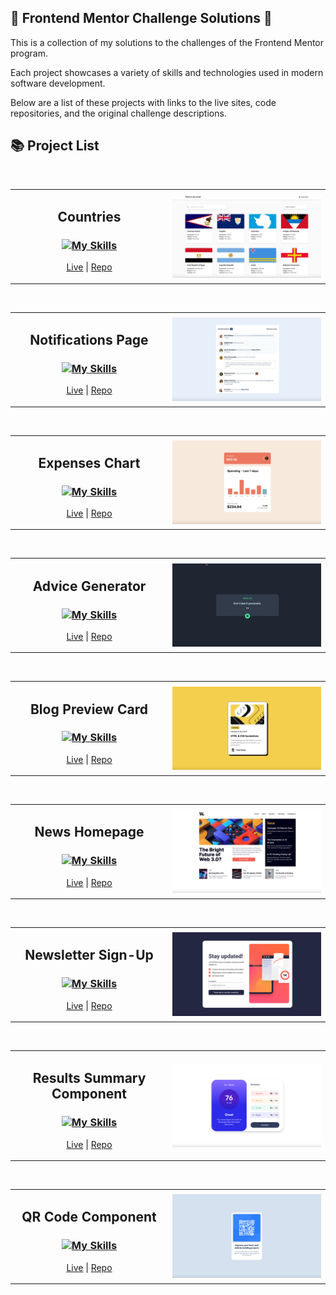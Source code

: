 ## 🎨 Frontend Mentor Challenge Solutions 🎨

This is a collection of my solutions to the challenges of the Frontend Mentor program.

Each project showcases a variety of skills and technologies used in modern software development.

Below are a list of these projects with links to the live sites, code repositories, and the original challenge descriptions.

## 📚 Project List

<br>

<!-- Countries -->
<table align="center"><tr>
<td width="50%">
  <h2 align="center">Countries</h2>
  <h3 align="center">
  <a href="https://skillicons.dev">
    <img src="https://skillicons.dev/icons?i=nextjs,tailwind,ts" alt="My Skills">
  </a>
</h3>
  <p align="center">
    <a href="https://countries.adamrichardturner.dev" target="_blank">Live</a> | <a href="https://github.com/adamrichardturner/countries" target="_blank">Repo</a>
  </p>
</td>
<td width="50%">
  <picture>
    <a href="https://countries.adamrichardturner.dev" target="_blank">
      <img alt="Countries Preview" src="https://raw.githubusercontent.com/adamrichardturner/countries/main/screenshot.png" align="center">
    </a>
  </picture>
</td>
</tr></table>

<br>

<!-- Notifications Page -->
<table align="center"><tr>
<td width="50%">
  <h2 align="center">Notifications Page</h2>
  <h3 align="center">
  <a href="https://skillicons.dev">
    <img src="https://skillicons.dev/icons?i=nextjs,tailwind,ts" alt="My Skills">
  </a>
</h3>
  <p align="center">
    <a href="https://notifications.adamrichardturner.dev" target="_blank">Live</a> | <a href="https://github.com/adamrichardturner/notifications-page" target="_blank">Repo</a>
  </p>
</td>
<td width="50%">
  <picture>
    <a href="https://notifications.adamrichardturner.dev" target="_blank">
      <img alt="Notifications Page Preview" src="https://raw.githubusercontent.com/adamrichardturner/notifications-page/main/screenshot.png" align="center">
    </a>
  </picture>
</td>
</tr></table>
<br>

<!-- Expenses Chart -->
<table align="center"><tr>
<td width="50%">
  <h2 align="center">Expenses Chart</h2>
  <h3 align="center">
  <a href="https://skillicons.dev">
    <img src="https://skillicons.dev/icons?i=nextjs,tailwind,ts" alt="My Skills">
  </a>
</h3>
  <p align="center">
    <a href="https://expenses.adamrichardturner.dev" target="_blank">Live</a> | <a href="https://github.com/adamrichardturner/expenses-chart" target="_blank">Repo</a>
  </p>
</td>
<td width="50%">
  <picture>
    <a href="https://expenses.adamrichardturner.dev" target="_blank">
      <img alt="Expenses Chart Preview" src="https://raw.githubusercontent.com/adamrichardturner/expenses-chart/main/screenshot.png" align="center">
    </a>
  </picture>
</td>
</tr></table>
<br>

<!-- Advice Generator -->
<table align="center"><tr>
<td width="50%">
  <h2 align="center">Advice Generator</h2>
  <h3 align="center">
  <a href="https://skillicons.dev">
    <img src="https://skillicons.dev/icons?i=nextjs,tailwind,ts" alt="My Skills">
  </a>
</h3>
  <p align="center">
    <a href="https://advice.adamrichardturner.dev" target="_blank">Live</a> | <a href="https://github.com/adamrichardturner/advice-generator" target="_blank">Repo</a>
  </p>
</td>
<td width="50%">
  <picture>
    <a href="https://advice.adamrichardturner.dev" target="_blank">
      <img alt="Advice Generator Preview" src="https://raw.githubusercontent.com/adamrichardturner/advice-generator/main/screenshot.png" align="center">
    </a>
  </picture>
</td>
</tr></table>

<br>

<!-- Blog Preview Card -->
<table align="center"><tr>
<td width="50%">
  <h2 align="center">Blog Preview Card</h2>
  <h3 align="center">
  <a href="https://skillicons.dev">
    <img src="https://skillicons.dev/icons?i=html,tailwind" alt="My Skills">
  </a>
</h3>
  <p align="center">
    <a href="https://blogcard.adamrichardturner.dev" target="_blank">Live</a> | <a href="https://github.com/adamrichardturner/blog-preview-card" target="_blank">Repo</a>
  </p>
</td>
<td width="50%">
  <picture>
    <a href="https://blogcard.adamrichardturner.dev" target="_blank">
      <img alt="Blog Preview Card Preview" src="https://raw.githubusercontent.com/adamrichardturner/blog-preview-card/main/screenshot.png" align="center">
    </a>
  </picture>
</td>
</tr></table>

<br>

<!-- News Homepage -->
<table align="center"><tr>
<td width="50%">
  <h2 align="center">News Homepage</h2>
  <h3 align="center">
  <a href="https://skillicons.dev">
    <img src="https://skillicons.dev/icons?i=nextjs,tailwind,ts" alt="My Skills">
  </a>
</h3>
  <p align="center">
    <a href="https://news.adamrichardturner.dev" target="_blank">Live</a> | <a href="https://github.com/adamrichardturner/news-homepage" target="_blank">Repo</a>
  </p>
</td>
<td width="50%">
  <picture>
    <a href="https://news.adamrichardturner.dev" target="_blank">
      <img alt="News Homepage Preview" src="https://raw.githubusercontent.com/adamrichardturner/news-homepage/main/screenshot.png" align="center">
    </a>
  </picture>
</td>
</tr></table>
<br>

<!-- Newsletter Sign-Up -->
<table align="center"><tr>
<td width="50%">
  <h2 align="center">Newsletter Sign-Up</h2>
  <h3 align="center">
  <a href="https://skillicons.dev">
    <img src="https://skillicons.dev/icons?i=html,js,sass" alt="My Skills">
  </a>
</h3>
  <p align="center">
    <a href="https://newsletter.adamrichardturner.dev" target="_blank">Live</a> | <a href="https://github.com/adamrichardturner/newsletter-sign-up" target="_blank">Repo</a>
  </p>
</td>
<td width="50%">
  <picture>
    <a href="https://newsletter.adamrichardturner.dev" target="_blank">
      <img alt="Newsletter Sign-Up Preview" src="https://raw.githubusercontent.com/adamrichardturner/newsletter-sign-up/main/screenshot.png" align="center">
    </a>
  </picture>
</td>
</tr></table>
<br>

<!-- Results Summary Component -->
<table align="center"><tr>
<td width="50%">
  <h2 align="center">Results Summary Component</h2>
  <h3 align="center">
  <a href="https://skillicons.dev">
    <img src="https://skillicons.dev/icons?i=html,js,sass" alt="My Skills">
  </a>
</h3>
  <p align="center">
    <a href="https://summary.adamrichardturner.dev" target="_blank">Live</a> | <a href="https://github.com/adamrichardturner/results-summary-component" target="_blank">Repo</a>
  </p>
</td>
<td width="50%">
  <picture>
    <a href="https://summary.adamrichardturner.dev" target="_blank">
      <img alt="Results Summary Component Preview" src="https://raw.githubusercontent.com/adamrichardturner/results-summary-component/main/screenshot.png" align="center">
    </a>
  </picture>
</td>
</tr></table>
<br>

<!-- QR Code Component -->
<table align="center"><tr>
<td width="50%">
  <h2 align="center">QR Code Component</h2>
  <h3 align="center">
  <a href="https://skillicons.dev">
    <img src="https://skillicons.dev/icons?i=html,tailwind" alt="My Skills">
  </a>
</h3>
  <p align="center">
    <a href="https://qr-code.adamrichardturner.dev" target="_blank">Live</a> | <a href="https://github.com/adamrichardturner/qr-code-component" target="_blank">Repo</a>
  </p>
</td>
<td width="50%">
  <picture>
    <a href="https://qr-code.adamrichardturner.dev" target="_blank">
      <img alt="QR Code Component Preview" src="https://github.com/adamrichardturner/qr-code-component/blob/50bd158118589332d22f8241908d2f93def405f6/screenshot.png" align="center">
    </a>
  </picture>
</td>
</tr></table>
<br>